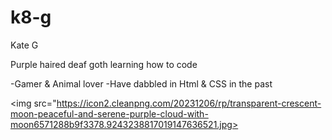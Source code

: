 # k8-g

Kate G

Purple haired deaf goth learning how to code

-Gamer & Animal lover
-Have dabbled in Html & CSS in the past

<img src="https://icon2.cleanpng.com/20231206/rp/transparent-crescent-moon-peaceful-and-serene-purple-cloud-with-moon6571288b9f3378.9243238817019147636521.jpg>